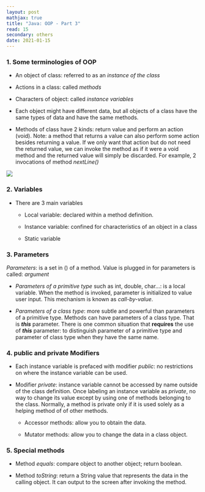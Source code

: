 ```yaml
---
layout: post
mathjax: true
title: "Java: OOP - Part 3"
read: 15
secondary: others
date: 2021-01-15
---
```


### 1. Some terminologies of OOP

- An object of class: referred to as an *instance of the class* 

- Actions in a class: called *methods*

- Characters of object: called *instance variables*

- Each object might have different data, but all objects of a class have the same types of data and have the same methods.

- Methods of class have 2 kinds: return value and perform an action (void). Note: a method that returns a value can also perform some action besides returning a value. If we only want that action but do not need the returned value, we can invoke the method as if it were a void method and the returned value will simply be discarded. For example, 2 invocations of method *nextLine()*

![](java3-1.png)

### 2. Variables 

- There are 3 main variables 

    + Local variable: declared within a method definition. 

    + Instance variable: confined for characteristics of an object in a class

    + Static variable 

### 3. Parameters

*Parameters*: is a set in () of a method. Value is plugged in for parameters is called: *argument*

- *Parameters of a primitive type* such as int, double, char...: is a local variable. When the method is invoked, parameter is initialized to value user input. This mechanism is known as *call-by-value*.

- *Parameters of a class type*: more subtle and powerful than parameters of a primitive type. Methods can have parameters of a class type. That is ***this*** parameter. There is one common situation that **requires** the use of ***this*** parameter: to distinguish parameter of a primitive type and parameter of class type when they have the same name.

### 4. public and private Modifiers 

- Each instance variable is prefaced with modifier *public*: no restrictions on where the instance variable can be used.

- Modifier *private*: instance variable cannot be accessed by name outside of the class definition. Once labeling an instance variable as *private*, no way to change its value except by using one of methods belonging to the class. Normally, a method is private only if it is used solely as a helping method of of other methods. 

    + Accessor methods: allow you to obtain the data. 
  
    + Mutator methods: allow you to change the data in a class object.

### 5. Special methods 

- Method *equals*: compare object to another object; return boolean. 
  
- Method *toString*: return a String value that represents the data in the calling object. It can output to the screen after invoking the method.






